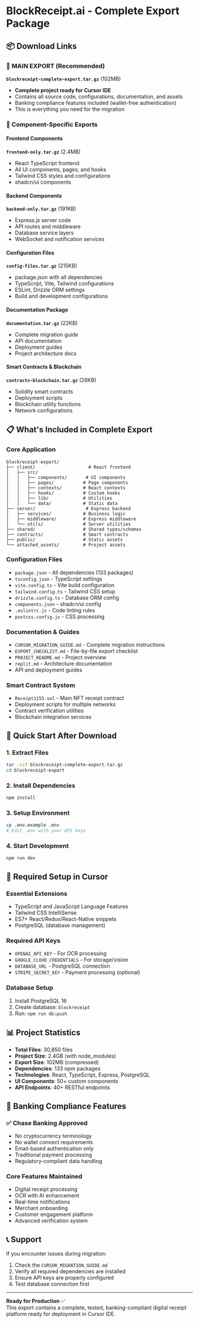 # BlockReceipt.ai - Complete Export Package

## 📦 Download Links

### 🎯 **MAIN EXPORT** (Recommended)
**`blockreceipt-complete-export.tar.gz`** (102MB)
- **Complete project ready for Cursor IDE**
- Contains all source code, configurations, documentation, and assets
- Banking compliance features included (wallet-free authentication)
- This is everything you need for the migration

### 📂 Component-Specific Exports

#### Frontend Components
**`frontend-only.tar.gz`** (2.4MB)
- React TypeScript frontend
- All UI components, pages, and hooks
- Tailwind CSS styles and configurations
- shadcn/ui components

#### Backend Components  
**`backend-only.tar.gz`** (191KB)
- Express.js server code
- API routes and middleware
- Database service layers
- WebSocket and notification services

#### Configuration Files
**`config-files.tar.gz`** (215KB)
- package.json with all dependencies
- TypeScript, Vite, Tailwind configurations
- ESLint, Drizzle ORM settings
- Build and development configurations

#### Documentation Package
**`documentation.tar.gz`** (22KB)
- Complete migration guide
- API documentation
- Deployment guides
- Project architecture docs

#### Smart Contracts & Blockchain
**`contracts-blockchain.tar.gz`** (26KB)
- Solidity smart contracts
- Deployment scripts
- Blockchain utility functions
- Network configurations

## 📋 What's Included in Complete Export

### Core Application
```
blockreceipt-export/
├── client/                    # React frontend
│   ├── src/
│   │   ├── components/       # UI components
│   │   ├── pages/           # Page components  
│   │   ├── contexts/        # React contexts
│   │   ├── hooks/           # Custom hooks
│   │   ├── lib/             # Utilities
│   │   └── data/            # Static data
├── server/                   # Express backend
│   ├── services/            # Business logic
│   ├── middleware/          # Express middleware
│   └── utils/               # Server utilities
├── shared/                  # Shared types/schemas
├── contracts/               # Smart contracts
├── public/                  # Static assets
└── attached_assets/         # Project assets
```

### Configuration Files
- `package.json` - All dependencies (133 packages)
- `tsconfig.json` - TypeScript settings
- `vite.config.ts` - Vite build configuration
- `tailwind.config.ts` - Tailwind CSS setup
- `drizzle.config.ts` - Database ORM config
- `components.json` - shadcn/ui config
- `.eslintrc.js` - Code linting rules
- `postcss.config.js` - CSS processing

### Documentation & Guides
- `CURSOR_MIGRATION_GUIDE.md` - Complete migration instructions
- `EXPORT_CHECKLIST.md` - File-by-file export checklist
- `PROJECT_README.md` - Project overview
- `replit.md` - Architecture documentation
- API and deployment guides

### Smart Contract System
- `Receipt1155.sol` - Main NFT receipt contract
- Deployment scripts for multiple networks
- Contract verification utilities
- Blockchain integration services

## 🚀 Quick Start After Download

### 1. Extract Files
```bash
tar -xzf blockreceipt-complete-export.tar.gz
cd blockreceipt-export
```

### 2. Install Dependencies
```bash
npm install
```

### 3. Setup Environment
```bash
cp .env.example .env
# Edit .env with your API keys
```

### 4. Start Development
```bash
npm run dev
```

## 🔧 Required Setup in Cursor

### Essential Extensions
- TypeScript and JavaScript Language Features
- Tailwind CSS IntelliSense
- ES7+ React/Redux/React-Native snippets
- PostgreSQL (database management)

### Required API Keys
- `OPENAI_API_KEY` - For OCR processing
- `GOOGLE_CLOUD_CREDENTIALS` - For storage/vision
- `DATABASE_URL` - PostgreSQL connection
- `STRIPE_SECRET_KEY` - Payment processing (optional)

### Database Setup
1. Install PostgreSQL 16
2. Create database: `blockreceipt`
3. Run: `npm run db:push`

## 📊 Project Statistics

- **Total Files**: 30,850 files
- **Project Size**: 2.4GB (with node_modules)
- **Export Size**: 102MB (compressed)
- **Dependencies**: 133 npm packages
- **Technologies**: React, TypeScript, Express, PostgreSQL
- **UI Components**: 50+ custom components
- **API Endpoints**: 40+ RESTful endpoints

## 🏦 Banking Compliance Features

### ✅ Chase Banking Approved
- No cryptocurrency terminology
- No wallet connect requirements
- Email-based authentication only
- Traditional payment processing
- Regulatory-compliant data handling

### Core Features Maintained
- Digital receipt processing
- OCR with AI enhancement
- Real-time notifications
- Merchant onboarding
- Customer engagement platform
- Advanced verification system

## 📞 Support

If you encounter issues during migration:
1. Check the `CURSOR_MIGRATION_GUIDE.md`
2. Verify all required dependencies are installed
3. Ensure API keys are properly configured
4. Test database connection first

---

**Ready for Production** ✅  
This export contains a complete, tested, banking-compliant digital receipt platform ready for deployment in Cursor IDE.